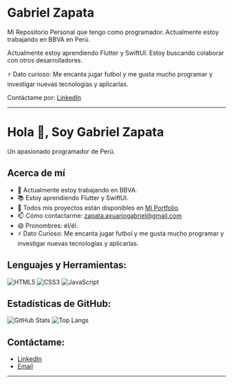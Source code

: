 # Gabriel Zapata

Mi Repositorio Personal que tengo como programador. Actualmente estoy trabajando en BBVA en Perú.

Actualmente estoy aprendiendo Flutter y SwiftUI. Estoy buscando colaborar con otros desarrolladores.

⚡ Dato curioso: Me encanta jugar futbol y me gusta mucho programar y investigar nuevas tecnologías y aplicarlas.

Contáctame por: [LinkedIn](https://www.linkedin.com/in/gabriel-zapata-239501287/)

---

# Hola 👋, Soy Gabriel Zapata

Un apasionado programador de Perú.

## Acerca de mí

- 🌱 Actualmente estoy trabajando en BBVA.
- 📚 Estoy aprendiendo Flutter y SwiftUI.
- 👯 Todos mis proyectos están disponibles en [Mi Portfolio](#).
- 📫 Cómo contactarme: [zapata.axuariogabriel@gmail.com](mailto:zapata.axuariogabriel@gmail.com)
- 😄 Pronombres: él/él.
- ⚡ Dato Curioso: Me encanta jugar futbol y me gusta mucho programar y investigar nuevas tecnologías y aplicarlas.

## Lenguajes y Herramientas:

![HTML5](https://img.shields.io/badge/-HTML5-E34F26?style=flat&logo=html5&logoColor=white)
![CSS3](https://img.shields.io/badge/-CSS3-1572B6?style=flat&logo=css3&logoColor=white)
![JavaScript](https://img.shields.io/badge/-JavaScript-F7DF1E?style=flat&logo=javascript&logoColor=black)

## Estadísticas de GitHub:

![GitHub Stats](https://github-readme-stats.vercel.app/api?username=tuusuario&show_icons=true)
![Top Langs](https://github-readme-stats.vercel.app/api/top-langs/?username=tuusuario&layout=compact)

## Contáctame:

- [LinkedIn](https://linkedin.com/in/gabriel-zapata-239501287/)
- [Email](mailto:zapata.axuariogabriel@gmail.com)

---





